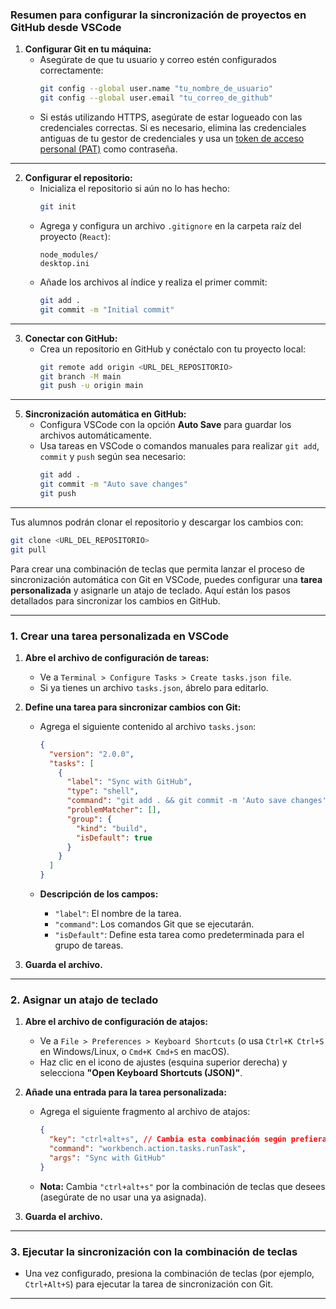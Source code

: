### **Resumen para configurar la sincronización de proyectos en GitHub desde VSCode**  

1. **Configurar Git en tu máquina:**
   - Asegúrate de que tu usuario y correo estén configurados correctamente:
     ```bash
     git config --global user.name "tu_nombre_de_usuario"
     git config --global user.email "tu_correo_de_github"
     ```
   - Si estás utilizando HTTPS, asegúrate de estar logueado con las credenciales correctas. Si es necesario, elimina las credenciales antiguas de tu gestor de credenciales y usa un [token de acceso personal (PAT)](https://github.com/settings/tokens) como contraseña.

---

2. **Configurar el repositorio:**
   - Inicializa el repositorio si aún no lo has hecho:
     ```bash
     git init
     ```
   - Agrega y configura un archivo `.gitignore` en la carpeta raíz del proyecto (`React`):
     ```plaintext
     node_modules/
     desktop.ini
     ```
   - Añade los archivos al índice y realiza el primer commit:
     ```bash
     git add .
     git commit -m "Initial commit"
     ```

---

3. **Conectar con GitHub:**
   - Crea un repositorio en GitHub y conéctalo con tu proyecto local:
     ```bash
     git remote add origin <URL_DEL_REPOSITORIO>
     git branch -M main
     git push -u origin main
     ```

---

5. **Sincronización automática en GitHub:**
   - Configura VSCode con la opción **Auto Save** para guardar los archivos automáticamente.
   - Usa tareas en VSCode o comandos manuales para realizar `git add`, `commit` y `push` según sea necesario:
     ```bash
     git add .
     git commit -m "Auto save changes"
     git push
     ```

---

Tus alumnos podrán clonar el repositorio y descargar los cambios con:
```bash
git clone <URL_DEL_REPOSITORIO>
git pull
``` 

Para crear una combinación de teclas que permita lanzar el proceso de sincronización automática con Git en VSCode, puedes configurar una **tarea personalizada** y asignarle un atajo de teclado. Aquí están los pasos detallados para sincronizar los cambios en GitHub.

---

### **1. Crear una tarea personalizada en VSCode**
1. **Abre el archivo de configuración de tareas:**
   - Ve a `Terminal > Configure Tasks > Create tasks.json file`.
   - Si ya tienes un archivo `tasks.json`, ábrelo para editarlo.

2. **Define una tarea para sincronizar cambios con Git:**
   - Agrega el siguiente contenido al archivo `tasks.json`:
     ```json
     {
       "version": "2.0.0",
       "tasks": [
         {
           "label": "Sync with GitHub",
           "type": "shell",
           "command": "git add . && git commit -m 'Auto save changes' && git push",
           "problemMatcher": [],
           "group": {
             "kind": "build",
             "isDefault": true
           }
         }
       ]
     }
     ```

   - **Descripción de los campos:**
     - `"label"`: El nombre de la tarea.
     - `"command"`: Los comandos Git que se ejecutarán.
     - `"isDefault"`: Define esta tarea como predeterminada para el grupo de tareas.

3. **Guarda el archivo.**

---

### **2. Asignar un atajo de teclado**
1. **Abre el archivo de configuración de atajos:**
   - Ve a `File > Preferences > Keyboard Shortcuts` (o usa `Ctrl+K Ctrl+S` en Windows/Linux, o `Cmd+K Cmd+S` en macOS).
   - Haz clic en el icono de ajustes (esquina superior derecha) y selecciona **"Open Keyboard Shortcuts (JSON)"**.

2. **Añade una entrada para la tarea personalizada:**
   - Agrega el siguiente fragmento al archivo de atajos:
     ```json
     {
       "key": "ctrl+alt+s", // Cambia esta combinación según prefieras
       "command": "workbench.action.tasks.runTask",
       "args": "Sync with GitHub"
     }
     ```

   - **Nota:** Cambia `"ctrl+alt+s"` por la combinación de teclas que desees (asegúrate de no usar una ya asignada).

3. **Guarda el archivo.**

---

### **3. Ejecutar la sincronización con la combinación de teclas**
- Una vez configurado, presiona la combinación de teclas (por ejemplo, `Ctrl+Alt+S`) para ejecutar la tarea de sincronización con Git.

---
